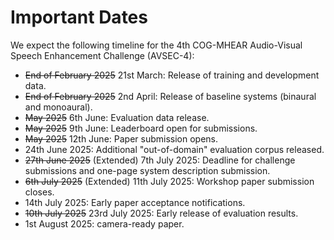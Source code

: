 # Important Dates

We expect the following timeline for the 4th COG-MHEAR Audio-Visual Speech Enhancement Challenge (AVSEC-4):

- ~~End of February 2025~~ 21st March: Release of training and development data. 
- ~~End of February 2025~~ 2nd April: Release of baseline systems (binaural and monoaural).
- ~~May 2025~~ 6th June: Evaluation data release. 
- ~~May 2025~~ 9th June: Leaderboard open for submissions. 
- ~~May 2025~~ 12th June: Paper submission opens. 
- 24th June 2025: Additional "out-of-domain" evaluation corpus released.
- ~~27th June 2025~~ (Extended) 7th July 2025: Deadline for challenge submissions and one-page system description submission.
- ~~6th July 2025~~ (Extended) 11th July 2025: Workshop paper submission closes.
- 14th July 2025: Early paper acceptance notifications. 
- ~~10th July 2025~~ 23rd July 2025: Early release of evaluation results.
- 1st August 2025: camera-ready paper. 
